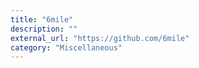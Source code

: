 ```yaml
---
title: "6mile"
description: ""
external_url: "https://github.com/6mile"
category: "Miscellaneous"
---
```

